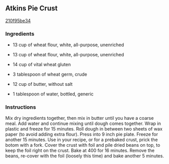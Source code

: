 ## Atkins Pie Crust

[210f95be34](http://www.food.com/recipe/atkins-pie-crust-198384)

### Ingredients

 - 13 cup of wheat flour, white, all-purpose, unenriched

 - 13 cup of wheat flour, white, all-purpose, unenriched

 - 14 cup of vital wheat gluten

 - 3 tablespoon of wheat germ, crude

 - 12 cup of butter, without salt

 - 1 tablespoon of water, bottled, generic

### Instructions

Mix dry ingredients together, then mix in butter until you have a coarse meal. Add water and continue mixing until dough comes together. Wrap in plastic and freeze for 15 minutes. Roll dough in between two sheets of wax paper (to avoid adding extra flour). Press into 9 inch pie plate. Freeze for another 15 minutes. Use in your recipe, or for a prebaked crust, prick the botom with a fork. Cover the crust with foil and pile dried beans on top, to keep the foil right on the crust. Bake at 400 for 16 minutes. Remove the beans, re-cover with the foil (loosely this time) and bake another 5 minutes.